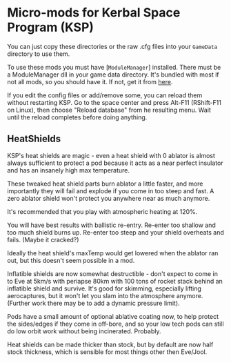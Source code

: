 # Micro-mods for Kerbal Space Program (KSP)

You can just copy these directories or the raw .cfg files into your `GameData`
directory to use them.

To use these mods you must have [`ModuleManager`] installed. There must be a
ModuleManager dll in your game data directory. It's bundled with most if not all
mods, so you should have it. If not, get it from
[here](https://forum.kerbalspaceprogram.com/index.php?/topic/50533-141-module-manager-307-may-5th-2018-its-dangerous-to-go-alone-take-those-cats-with-you/).

If you edit the config files or add/remove some, you can reload them without
restarting KSP. Go to the space center and press Alt-F11 (RShift-F11 on Linux),
then choose "Reload database" from he resulting menu. Wait until the reload
completes before doing anything.

## HeatShields

KSP's heat shields are magic - even a heat shield with 0 ablator is almost
always sufficient to protect a pod because it acts as a near perfect insulator and
has an insanely high max temperature.

These tweaked heat shield parts burn ablator a little faster, and more
importantly they will fail and explode if you come in too steep and fast. A
zero ablator shield won't protect you anywhere near as much anymore.

It's recommended that you play with atmospheric heating at 120%.

You will have best results with ballistic re-entry. Re-enter too shallow and
too much shield burns up. Re-enter too steep and your shield overheats and
fails. (Maybe it cracked?)

Ideally the heat shield's maxTemp would get lowered when the ablator ran out,
but this doesn't seem possible in a mod.

Inflatible shields are now somewhat destructible - don't expect to come in to
Eve at 5km/s with periapse 80km with 100 tons of rocket stack behind an
inflatible shield and survive. It's good for skimming, especially lifting
aerocaptures, but it won't let you slam into the atmosphere anymore. (Further
work there may be to add a dynamic pressure limit).

Pods have a small amount of optional ablative coating now, to help protect the
sides/edges if they come in off-bore, and so your low tech pods can still do
low orbit work without being incinerated. Probably.

Heat shields can be made thicker than stock, but by default are now half stock
thickness, which is sensible for most things other then Eve/Jool.
